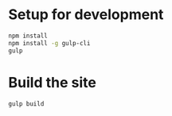# Setup for development

```sh
npm install
npm install -g gulp-cli
gulp
```

# Build the site

```sh
gulp build
```